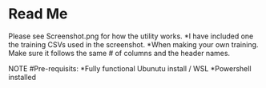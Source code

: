 # Read Me

Please see Screenshot.png for how the utility works.
*I have included one the training CSVs used in the screenshot.
*When making your own training. Make sure it follows the same # of columns and the header names.

NOTE
#Pre-requisits:
*Fully functional Ubunutu install / WSL
*Powershell installed
